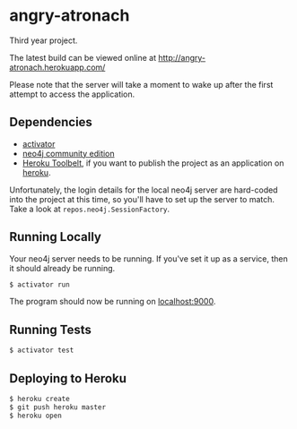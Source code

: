 # angry-atronach

Third year project.

The latest build can be viewed online at http://angry-atronach.herokuapp.com/

Please note that the server will take a moment to wake up after the first
attempt to access the application.

## Dependencies

- [activator](https://www.lightbend.com/activator/download)
- [neo4j community edition](http://neo4j.com/download/)
- [Heroku Toolbelt](https://toolbelt.heroku.com/), if you want to publish
  the project as an application on [heroku](https://www.heroku.com/).

Unfortunately, the login details for the local neo4j server are hard-coded into
the project at this time, so you'll have to set up the server to match. Take a
look at `repos.neo4j.SessionFactory`.

## Running Locally

Your neo4j server needs to be running. If you've set it up as a service, then
it should already be running.

```sh
$ activator run
```

The program should now be running on [localhost:9000](http://localhost:9000/).

## Running Tests

```sh
$ activator test
```

## Deploying to Heroku

```sh
$ heroku create
$ git push heroku master
$ heroku open
```
